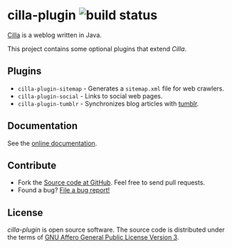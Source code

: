 # cilla-plugin ![build status](https://jenkins.shredzone.net/project/cilla-plugin/builds/status.png?ref=master)

[Cilla](http://cilla.shredzone.org) is a weblog written in Java.

This project contains some optional plugins that extend _Cilla_.

## Plugins

* `cilla-plugin-sitemap` - Generates a `sitemap.xml` file for web crawlers.
* `cilla-plugin-social` - Links to social web pages.
* `cilla-plugin-tumblr` -  Synchronizes blog articles with [tumblr](https://www.tumblr.com/).

## Documentation

See the [online documentation](https://shredzone.org/maven/cilla-plugin/).

## Contribute

* Fork the [Source code at GitHub](https://github.com/shred/cilla-plugin). Feel free to send pull requests.
* Found a bug? [File a bug report!](https://github.com/shred/cilla-plugin/issues)

## License

_cilla-plugin_ is open source software. The source code is distributed under the terms of [GNU Affero General Public License Version 3](http://www.gnu.org/licenses/agpl-3.0.html).
